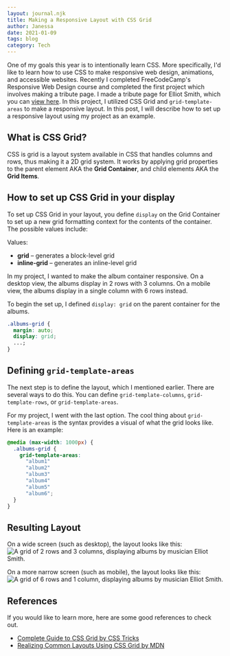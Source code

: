```yaml
---
layout: journal.njk
title: Making a Responsive Layout with CSS Grid
author: Janessa
date: 2021-01-09
tags: blog
category: Tech
---
```


One of my goals this year is to intentionally learn CSS. More specifically, I'd like to learn how to use CSS to make responsive web design, animations, and accessible websites. Recently I completed FreeCodeCamp's Responsive Web Design course and completed the first project which involves making a tribute page. I made a tribute page for Elliot Smith, which you can [view here](https://janessatran.github.io/tributepage/). In this project, I utilized CSS Grid and `grid-template-areas` to make a responsive layout. In this post, I will describe how to set up a responsive layout using my project as an example.

## What is CSS Grid?

CSS is grid is a layout system available in CSS that handles columns and rows, thus making it a 2D grid system. It works by applying grid properties to the parent element AKA the **Grid Container**, and child elements AKA the **Grid Items**.

## How to set up CSS Grid in your display

To set up CSS Grid in your layout, you define `display` on the Grid Container to set up a new grid formatting context for the contents of the container. The possible values include:

Values:

- **grid** – generates a block-level grid
- **inline-grid** – generates an inline-level grid

In my project, I wanted to make the album container responsive. On a desktop view, the albums display in 2 rows with 3 columns. On a mobile view, the albums display in a single column with 6 rows instead.

To begin the set up, I defined `display: grid` on the parent container for the albums.

```css
.albums-grid {
  margin: auto;
  display: grid;
  ...;
}
```

## Defining `grid-template-areas`

The next step is to define the layout, which I mentioned earlier. There are several ways to do this. You can define `grid-template-columns`, `grid-template-rows`, or `grid-template-areas`.

For my project, I went with the last option. The cool thing about `grid-template-areas` is the syntax provides a visual of what the grid looks like. Here is an example:

```css
@media (max-width: 1000px) {
  .albums-grid {
    grid-template-areas:
      "album1"
      "album2"
      "album3"
      "album4"
      "album5"
      "album6";
  }
}
```

## Resulting Layout

On a wide screen (such as desktop), the layout looks like this:
<img src="https://i.imgur.com/TM9torU.png" alt="A grid of 2 rows and 3 columns, displaying albums by musician Elliot Smith.">

On a more narrow screen (such as mobile), the layout looks like this:
<img src="https://i.imgur.com/SKpMSiF.png" alt="A grid of 6 rows and 1 column, displaying albums by musician Elliot Smith.">

## References

If you would like to learn more, here are some good references to check out.

- [Complete Guide to CSS Grid by CSS Tricks](<[https://css-tricks.com/snippets/css/complete-guide-grid/](https://css-tricks.com/snippets/css/complete-guide-grid/)>)
- [Realizing Common Layouts Using CSS Grid by MDN](<[https://developer.mozilla.org/en-US/docs/Web/CSS/CSS_Grid_Layout/Realizing_common_layouts_using_CSS_Grid_Layout](https://developer.mozilla.org/en-US/docs/Web/CSS/CSS_Grid_Layout/Realizing_common_layouts_using_CSS_Grid_Layout)>)
